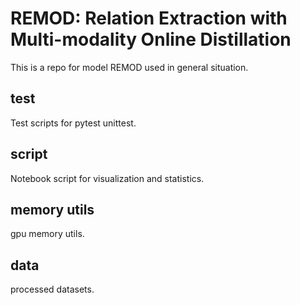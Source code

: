 # REMOD: Relation Extraction with Multi-modality Online Distillation

This is a repo for model REMOD used in general situation.

## test

Test scripts for pytest unittest.

## script

Notebook script for visualization and statistics.

## memory utils

gpu memory utils.

## data

processed datasets.
